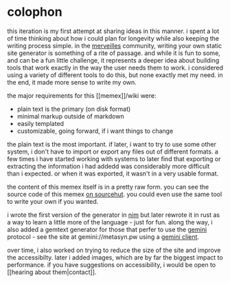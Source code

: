 # colophon

this iteration is my first attempt at sharing ideas in this manner. i spent a
lot of time thinking about how i could plan for longevity while also keeping
the writing process simple. in the [merveilles](https://merveilles.town)
community, writing your own static site generator is something of a rite of
passage. and while it is fun to some, and can be a fun little challenge, it
represents a deeper idea about building tools that work exactly in the way the
user needs them to work. i considered using a variety of different tools to do
this, but none exactly met my need. in the end, it made more sense to write my
own.

the major requirements for this [[memex]]/wiki were:

- plain text is the primary (on disk format)
- minimal markup outside of markdown
- easily templated
- customizable, going forward, if i want things to change

the plain text is the most important. if later, i want to try to use some other
system, i don't have to import or export any files out of different formats. a
few times i have started working with systems to later find that exporting or
extracting the information i had addedd was considerably more difficult than i
expected. or when it was exported, it wasn't in a very usable format.

the content of this memex itself is in a pretty raw form. you can see the
source code of this memex [on sourcehut](https://git.sr.ht/~metasyn/memex). you
could even use the same tool to write your own if you wanted.

i wrote the first version of the generator in [nim](nimlang.org) but later
rewrote it in rust as a way to learn a little more of the language - just for
fun. along the way, i also added a gemtext generator for those that perfer to
use the [gemini](<https://en.wikipedia.org/wiki/Gemini_(protocol)>) protocol -
see the site at gemini://metasyn.pw using a [gemini client](https://gemini.circumlunar.space/software/).

over time, i also worked on trying to reduce the size of the site and improve
the accessibilty. later i added images, which are by far the biggest impact to
performance. if you have suggestions on accessibility, i would be open to
[[hearing about them|contact]].
